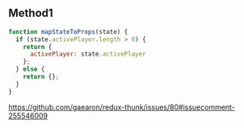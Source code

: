 ## Method1
```javascript
function mapStateToProps(state) {
  if (state.activePlayer.length > 0) {
    return {
      activePlayer: state.activePlayer
    };
  } else {
    return {};
  }
}
```
https://github.com/gaearon/redux-thunk/issues/80#issuecomment-255546009
